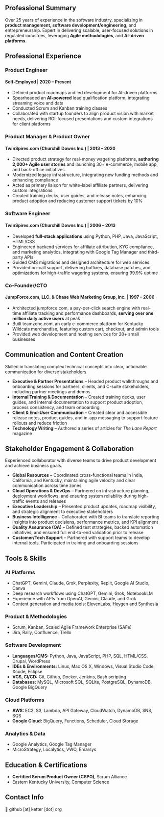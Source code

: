 ## **Professional Summary**

Over 25 years of experience in the software industry, specializing in **product management, software development/engineering**, and entrepreneurship. Expert in delivering scalable, user-focused solutions in regulated industries, leveraging **Agile methodologies**, and **AI-driven platforms**.

## **Professional Experience**

### **Product Engineer**

#### Self-Employed | 2020 – Present

- Defined product roadmaps and led development for AI-driven platforms  
- Spearheaded an **AI-powered** lead qualification platform, integrating streaming voice and data  
- Conducted Scrum and Kanban training classes  
- Collaborated with startup founders to align product vision with market needs, delivering ROI-focused presentations and custom integrations for client platforms

### **Product Manager & Product Owner**

#### TwinSpires.com (Churchill Downs Inc.) | 2013 – 2020

- Directed product strategy for real-money wagering platforms, **authoring 2,000+ Agile user stories** and launching 30+ e-commerce, mobile app, and back-office initiatives  
- Modernized legacy infrastructure, integrating new funding methods and enhancing compliance  
- Acted as primary liaison for white-label affiliate partners, delivering custom integrations  
- Created training decks, user guides, and release notes, enhancing product adoption and reducing customer support tickets by 10%

### **Software Engineer**

#### TwinSpires.com (Churchill Downs Inc.) | 2006 – 2013

- Developed **full-stack applications** using Python, PHP, Java, JavaScript, HTML/CSS  
- Engineered backend services for affiliate attribution, KYC compliance, and marketing analytics, integrating with Google Tag Manager and third-party APIs  
- Guided CMS migrations and designed architecture for web services  
- Provided on-call support, delivering hotfixes, database patches, and optimizations for high-traffic wagering systems, ensuring 99.9% uptime

### **Co-Founder/CTO**

#### JumpForce.com, LLC. & Chase Web Marketing Group, Inc. | 1997 – 2006

- Architected jumpforce.com, a pay-per-click search engine with real-time affiliate tracking and performance dashboards, **serving over one million daily active users** at peak  
- Built teamzone.com, an early e-commerce platform for Kentucky Wildcats merchandise, featuring custom cart, checkout, and admin tools  
- Provided web development and hosting services for 20+ small businesses

## **Communication and Content Creation**

Skilled in translating complex technical concepts into clear, actionable communication for diverse stakeholders.

- **Executive & Partner Presentations** – Headed product walkthroughs and onboarding sessions for partners, clients, and C-suite stakeholders, including partner meetings and demos  
- **Internal Training & Documentation** – Created training decks, user guides, and internal documentation to support product adoption, process consistency, and team onboarding  
- **Client & End-User Communication** – Created clear and accessible release notes, product guides, and in-app messaging to support feature rollouts and reduce friction  
- **Technology Writing** – Authored a series of articles for *The Lane Report* magazine

## **Stakeholder Engagement & Collaboration**

Experienced collaborator with diverse teams to drive product development and achieve business goals.

- **Global Resources** – Coordinated cross-functional teams in India, California, and Kentucky, maintaining agile velocity and clear communication across time zones  
- **Cloud Operations & DevOps** – Partnered on infrastructure planning, deployment workflows, and ensuring system reliability during high-traffic events and releases  
- **Executive Leadership** – Presented product updates, roadmap visibility, and strategic alignment to executive stakeholders  
- **Business Intelligence** – Collaborated with BI teams to translate reporting insights into product decisions, performance metrics, and KPI alignment  
- **Quality Assurance (QA)** – Defined test strategies, backed automation initiatives, and ensured full end-to-end validation prior to release  
- **Customer/Tech Support** – Partnered with support teams to develop internal tools. Participated in training and onboarding sessions

## **Tools & Skills**

### **AI Platforms**

- ChatGPT, Gemini, Claude, Grok, Perplexity, Replit, Google AI Studio, Canva  
- Deep research workflows using ChatGPT, Gemini, Grok, NotebookLM  
- Experience with APIs from OpenAI, Gemini, Claude, and Grok  
- Content generation and media tools: ElevenLabs, Heygen and Synthesia

### **Product & Methodologies**

- Scrum, Kanban, Scaled Agile Framework Enterprise (SAFe)  
- Jira, Rally, Confluence, Trello

### **Software Development**

- **Languages/CMS:** Python, Java, JavaScript, PHP, SQL, HTML/CSS, Drupal, WordPress  
- **IDEs & Environments:** Linux, Mac OS X, Windows, Visual Studio Code, Xcode, Eclipse  
- **VCS, CI/CD:** Git, Github, Docker, Jenkins, Bash scripting  
- **Databases:** MySQL, Microsoft SQL, SQLite, PostgreSQL, DynamoDB, Google BigQuery

### **Cloud Platforms**

- **AWS:** EC2, S3, Lambda, API Gateway, CloudWatch, DynamoDB, SNS, SQS  
- **Google Cloud:** BigQuery, Functions, Scheduler, Cloud Storage

### **Analytics & Data**

- Google Analytics, Google Tag Manager  
- MicroStrategy, Localytics, VWO, Emarsys

## **Education & Certifications**

- **Certified Scrum Product Owner (CSPO)**, Scrum Alliance  
- Eastern Kentucky University, Computer Science

## Contact Info 

 📧 github [at] ketter [dot] org